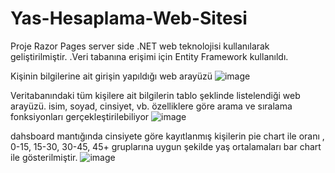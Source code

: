 ﻿# Yas-Hesaplama-Web-Sitesi

Proje Razor Pages server side .NET web teknolojisi kullanılarak geliştirilmiştir. 
 .Veri tabanına erişimi için Entity Framework kullanıldı.
 
 Kişinin bilgilerine ait girişin yapıldığı web arayüzü
![image](https://github.com/MelihaZeytin/Yas-Hesaplama-Web-Sitesi/assets/109876399/a85ff725-7425-4893-b89a-ae0ae4e5dae5)


Veritabanındaki tüm kişilere ait bilgilerin tablo şeklinde listelendiği web arayüzü.
isim, soyad, cinsiyet, vb. özelliklere göre arama ve sıralama fonksiyonları gerçekleştirilebiliyor
![image](https://github.com/MelihaZeytin/Yas-Hesaplama-Web-Sitesi/assets/109876399/c88ba697-a23e-480c-97ba-adc475269c1b)


dahsboard mantığında cinsiyete göre kayıtlanmış kişilerin pie chart ile oranı , 0-15, 15-30, 30-45, 45+ gruplarına uygun şekilde yaş ortalamaları bar chart ile gösterilmiştir.
![image](https://github.com/MelihaZeytin/Yas-Hesaplama-Web-Sitesi/assets/109876399/507ac96e-bf23-4ed7-9618-b3bb004780f8)

